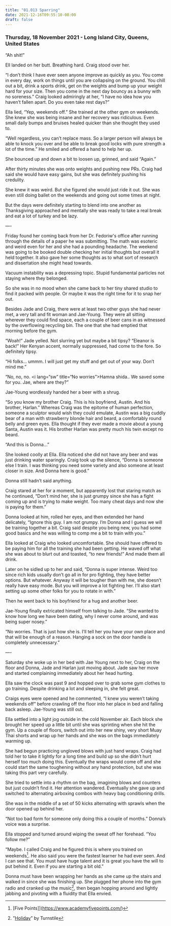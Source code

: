 ```yaml
---
title: "01.013 Sparring"
date: 2021-12-16T09:55:10-08:00
draft: false
---
```

### Thursday, 18 November 2021 - Long Island City, Queens, United States

“Ah shit!”

Ell landed on her butt. Breathing hard. Craig stood over her. 

“I don’t think I have ever seen anyone improve as quickly as you. You come in every day, work on things until you are collapsing on the ground. You chill out a bit, drink a sports drink, get on the weights and bump up your weight hard for your 
size. Then you come in the next day bouncy as a bunny with no soreness.” Craig looked admiringly at her, “I have no idea how you haven’t fallen apart. Do you even take rest days?”

Ella lied, “Yep, weekends off.”  She trained at the other gym on weekends. She knew she was being insane and her recovery was ridiculous. Even small daily bumps and bruises healed quicker than she thought they used to. 

“Well regardless, you can’t replace mass. So a larger person will always be able to knock you over and be able to break good locks with pure strength a lot of the time.” He smiled and offered a hand to help her up. 

She bounced up and down a bit to loosen up, grinned, and said “Again.”

After thirty minutes she was onto weights and pushing new PRs. Craig had said she would have easy gains, but she was definitely pushing his credulity.

She knew it was weird. But she figured she would just ride it out. She was even still doing ballet on the weekends and going out some times at night.

But the days were definitely starting to blend into one another as Thanksgiving approached and mentally she was ready to take a real break and eat a lot of turkey and be lazy. 

—-

Friday found her coming back from her Dr. Fedoriw's office after running through the details of a paper he was submitting. The math was esoteric and weird even for her and she had a pounding headache. The weekend was going to be booked double checking her initial thoughts but overall it held together. It also gave her some thoughts as to what sort of research and dissertation she might head towards. 

Vacuum instability was a depressing topic. Stupid fundamental particles not staying where they belonged. 

So she was in no mood when she came back to her tiny shared studio to find it packed with people. Or maybe it was the right time for it to snap her out. 

Besides Jade and Craig, there were at least two other guys she had never met, a very tall and fit woman and Jae-Young.  They were all sitting wherever they could find space, each a couple of beer cans in as witnessed by the overflowing recycling bin. The one that she had emptied that morning before the gym. 

“Woah!” Jade yelled. Not slurring yet but maybe a bit tipsy? “Eleanor is back!” Her Kenyan accent, normally suppressed, had come to the fore. So definitely tipsy. 

“Hi folks… ummm.  I will just get my stuff and get out of your way. Don’t mind me.”

“No, no, no. <i lang=“sw” title=“No worries”>Hamna shida.</i>. We saved some for you.  Jae, where are they?”

Jae-Young wordlessly handed her a beer with a shrug. 

“So you know my brother Craig. This is his boyfriend, Austin.  And his brother, Harlan.” Whereas Craig was the epitome of human perfection, someone a sculptor would wish they could emulate, Austin was a big cuddly bear of a man with strawberry blonde hair and beard, a comfortably round belly and green eyes. Ella thought if they ever made a movie about a young Santa, Austin was it. His brother Harlan was pretty much his twin except no beard. 

“And this is Donna…”

She looked coolly at Ella. Ella noticed she did not have any beer and was just drinking water sparingly. Craig took up the silence, “Donna is someone else I train. I was thinking you need some variety and also someone at least closer in size. And Donna here is good.”

Donna still hadn’t said anything.  

Craig stared at her for a moment, but apparently lost that staring match as he continued, “Don’t mind her, she is just grumpy since she has a fight coming up and is trying to make weight. Too many cheat days and now she is paying for them.”

Donna looked at him, rolled her eyes, and then extended her hand delicately, “Ignore this guy. I am not grumpy. I’m Donna and I guess we will be training together a bit. Craig said despite you being new, you had some good basics and he was willing to comp me a bit to train with you.”

Ella looked at Craig who looked uncomfortable. She should have offered to be paying him for all the training she had been getting. He waved off what she was about to blurt out and toasted, “to new friends!” And made them all drink. 

Later on he sidled up to her and said, “Donna is super intense. Weird too since rich kids usually don’t go all in for pro fighting, they have better options. But whatever. Anyway it will be tougher than with me, she doesn’t really have easy mode. But you will improve a lot fighting her. I’ll also start setting up some other folks for you to rotate in with.”

Then he went back to his boyfriend for a hug and another beer. 

Jae-Young finally extricated himself from talking to Jade. “She wanted to know how long we have been dating, why I never come around, and was being super nosey.”

“No worries. That is just how she is. I’ll tell her you have your own place and that will be enough of a reason.  Hanging a sock on the door handle is completely unnecessary.”

—-

Saturday she woke up in her bed with Jae Young next to her, Craig on the floor and Donna, Jade and Harlan just moving about. Jade saw her move and started complaining immediately about her head hurting. 

Ella saw the clock was past 9 and hopped over to grab some gym clothes to go training. Despite drinking a lot and sleeping in, she felt great. 

Craigs eyes were opened and he commented, “I knew you weren’t taking weekends off” before crawling off the floor into her place in bed and falling back asleep. Jae-Young was still out. 

Ella settled into a light jog outside in the cold November air. Each block she brought her speed up a little bit until she was sprinting when she hit the gym. Up a couple of floors, switch out into her new shiny, very short Muay Thai shorts and wrap up her hands and she was on the bags immediately warming up. 

She had begun practicing ungloved blows with just hand wraps. Craig had told her to take it lightly for a long time and build up so she didn’t hurt herself too much doing this. Eventually the wraps would come off and she could start the same toughening without any hand protection, but she was taking this part very carefully. 

She tried to settle into a rhythm on the bag, imagining blows and counters but just couldn’t find it. Her attention wandered. Eventually she gave up and switched to alternating airboxing combos with heavy bag conditioning drills. 

She was in the middle of a set of 50 kicks alternating with sprawls when the door opened up behind her. 

“Not too bad form for someone only doing this a couple of months.” Donna’s voice was a surprise. 

Ella stopped and turned around wiping the sweat off her forehead. “You follow me?”

“Maybe. I called Craig and he figured this is where you trained on weekends[^2]. He also said you were the fastest learner he had ever seen. And I can see that. You must have huge talent and it is great you have the will to put behind it. Even if you are starting a bit old.”

Donna must have been wrapping her hands as she came up the stairs and walked in since she was finishing up. She plugged her phone into the gym radio and cranked up the music[^1], then began hopping around and lightly jabbing and pivoting with a fluidity that Ella envied.

[^1]: ”[Holiday](https://youtu.be/sU1JXOB52ZI)” by Turnstile

[^2]: [Five Points]](https://www.academyfivepoints.com/)
